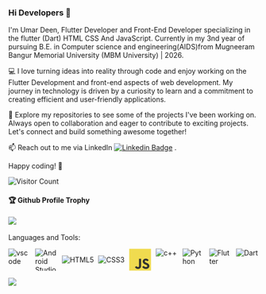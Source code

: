 ### Hi Developers 👋

<!--
[![YouTube Badge](https://img.shields.io/badge/YouTube-ud.vlogss-red)](https://www.youe.com/developerfunnel) 
[![Website Badge](https://img.shields.io/badge/WebSite-Manoj-green)](https://umardeen1.github.io/umarProfile/)
-->




I'm Umar Deen, Flutter Developer and  Front-End Developer specializing in the flutter (Dart) HTML CSS And JavaScript. Currently in my 3nd year of pursuing B.E. in Computer science and engineering(AIDS)from Mugneeram Bangur Memorial University (MBM University) | 2026.

💻 I love turning ideas into reality through code and enjoy working on the Flutter Development and front-end aspects of web development. My journey in technology is driven by a curiosity to learn and a commitment to creating efficient and user-friendly applications.

🚀 Explore my repositories to see some of the projects I've been working on. Always open to collaboration and eager to contribute to exciting projects. Let's connect and build something awesome together!

📫 Reach out to me via LinkedIn [![Linkedin Badge](https://img.shields.io/badge/-umar-blue?style=flat-square&logo=Linkedin&logoColor=white&link=https://www.linkedin.com/in/myselfumar/)](https://www.linkedin.com/in/myselfumar/) .

Happy coding! 🚀


![Visitor Count](https://profile-counter.glitch.me/umardeen1/count.svg)

<div>
  <h4>🏆 Github Profile Trophy</h4>
  <a href="https://github.com/ryo-ma/github-profile-trophy">
    <img src="https://github-profile-trophy.vercel.app/?username=umardeen1&column=7"/>
  </a>
</div>

Languages and Tools: 

<div style="display: flex; align-items: center; justify-content: space-between;">
    <img src="https://cdn.jsdelivr.net/gh/devicons/devicon/icons/vscode/vscode-original.svg" alt="vscode" width="45" height="45"/>
  <img src="https://images.search.yahoo.com/images/view;_ylt=AwrjYkdtWwFo91YFSHmJzbkF;_ylu=c2VjA3NyBHNsawNpbWcEb2lkAzI0Yjk3MGVlZTA2M2ZlNDFhY2ViMzNhMjNmYWY5Mzg3BGdwb3MDNwRpdANiaW5n?back=https%3A%2F%2Fimages.search.yahoo.com%2Fsearch%2Fimages%3Fp%3Dandroid%2Bstudio%2Blogo%26ei%3DUTF-8%26type%3DE211US714G0%26fr%3Dmcafee%26fr2%3Dp%253As%252Cv%253Ai%252Cm%253Asb-top%26tab%3Dorganic%26ri%3D7&w=900&h=900&imgurl=e7.pngegg.com%2Fpngimages%2F169%2F168%2Fpng-clipart-android-studio-integrated-development-environment-mobile-app-development-design-studio-logo-computer-program.png&rurl=https%3A%2F%2Fwww.pngegg.com%2Ffr%2Fpng-pkmiv&size=48KB&p=android+studio+logo&oid=24b970eee063fe41aceb33a23faf9387&fr2=p%3As%2Cv%3Ai%2Cm%3Asb-top&fr=mcafee&tt=Android+Studio+Environnement+de+d%C3%A9veloppement+int%C3%A9gr%C3%A9+D%C3%A9veloppement+d%26%2339%3Bapplications+mobiles+...&b=0&ni=160&no=7&ts=&tab=organic&sigr=cuDQrF976hZm&sigb=SyH7wj4stJ3x&sigi=EPSI8cQx6xzd&sigt=_88CGfZQ2Fc9&.crumb=vLfs4SU2rTp&fr=mcafee&fr2=p%3As%2Cv%3Ai%2Cm%3Asb-top&type=E211US714G0" alt="Android Studio" width="45" height="45" />
<img alt="HTML5" src="https://img.shields.io/badge/html5-%23E34F26.svg?style=flat-square&logo=html5&logoColor=white"/> 
<img alt="CSS3" src="https://img.shields.io/badge/css3-%231572B6.svg?style=flat-square&logo=css3&logoColor=white"/>
<img src="https://raw.githubusercontent.com/devicons/devicon/master/icons/javascript/javascript-original.svg" alt="javascript" width="45" height="45" />
<img src="https://tse3.mm.bing.net/th?id=OIP.nRFUjpFsHLSYCItJSPIJFwHaGQ&pid=Api&P=0&h=220" alt="c++" width="45" height="45" />
<img src="https://tse4.mm.bing.net/th?id=OIP.KnOS3vOcNhLla8LSZw4TugHaHa&pid=Api&P=0&h=220" alt="Python" width="45" height="45" />
<img src="https://images.search.yahoo.com/images/view;_ylt=AwrO.3qYWgFo9ysSfjeJzbkF;_ylu=c2VjA3NyBHNsawNpbWcEb2lkA2VmM2Y1MDE0MmVjNmI3ZjIxY2MxZGNlZjYyMmE1YjViBGdwb3MDNARpdANiaW5n?back=https%3A%2F%2Fimages.search.yahoo.com%2Fsearch%2Fimages%3Fp%3Dflutter%2Blogo%26type%3DE211US714G0%26fr%3Dmcafee%26fr2%3Dpiv-web%26tab%3Dorganic%26ri%3D4&w=1860&h=1110&imgurl=miro.medium.com%2Fmax%2F3720%2F1%2ABaiF7YNrR9WY-5E-d0DY8A.png&rurl=https%3A%2F%2Fmedium.com%2F%40samuelomole%2Fupload-images-to-a-rest-api-with-flutter-7ec1c447ff0e&size=77KB&p=flutter+logo&oid=ef3f50142ec6b7f21cc1dcef622a5b5b&fr2=piv-web&fr=mcafee&tt=Upload+images+to+a+REST+API+with+Flutter+%7C+by+Samuel+Omole+%7C+Medium&b=0&ni=21&no=4&ts=&tab=organic&sigr=E5LhhqPl06If&sigb=Gd8ZVz4WyYO9&sigi=Kg5jFnBsjB86&sigt=qBwUibO3ysMW&.crumb=vLfs4SU2rTp&fr=mcafee&fr2=piv-web&type=E211US714G0" alt="Flutter" width="45" height="45" />
<img src="https://images.search.yahoo.com/images/view;_ylt=AwrO.3oYWwFowZYTpgiJzbkF;_ylu=c2VjA3NyBHNsawNpbWcEb2lkA2VlNGNkNTJjYTRhMjhmOWZmNzlmMGM0YjQwYmE3ZTJmBGdwb3MDMTEEaXQDYmluZw--?back=https%3A%2F%2Fimages.search.yahoo.com%2Fsearch%2Fimages%3Fp%3DDart%2Bprogramming%2Blogo%26ei%3DUTF-8%26type%3DE211US714G0%26fr%3Dmcafee%26fr2%3Dp%253As%252Cv%253Ai%252Cm%253Asb-top%26tab%3Dorganic%26ri%3D11&w=1000&h=1000&imgurl=pngset.com%2Fimages%2Fdart-packages-dart-programming-language-logo-metropolis-building-crystal-architecture-transparent-png-2824279.png&rurl=https%3A%2F%2Fpngset.com%2Fdownload-free-png-grrwz&size=215KB&p=Dart+programming+logo&oid=ee4cd52ca4a28f9ff79f0c4b40ba7e2f&fr2=p%3As%2Cv%3Ai%2Cm%3Asb-top&fr=mcafee&tt=Dart+Packages+Dart+Programming+Language+Logo%2C+Metropolis%2C+Building%2C+Crystal%2C+Architecture+...&b=0&ni=160&no=11&ts=&tab=organic&sigr=Z67UQWr5QHoj&sigb=DiF_GMEEJnWr&sigi=If9mZOzzmqrN&sigt=_jusVjkMZS3O&.crumb=vLfs4SU2rTp&fr=mcafee&fr2=p%3As%2Cv%3Ai%2Cm%3Asb-top&type=E211US714G0" alt="Dart" width="45" height="45" />

  
</div>





![](https://activity-graph.herokuapp.com/graph?username=developerManoj47&theme=react-dark&area=true)
<!--
**umardeen1/umardeen1** is a ✨ _special_ ✨ repository because its `README.md` (this file) appears on your GitHub profile.

Here are some ideas to get you started:

- 🔭 I’m currently working on ...
- 🌱 I’m currently learning ...
- 👯 I’m looking to collaborate on ...
- 🤔 I’m looking for help with ...
- 💬 Ask me about ...
- 📫 How to reach me: ...
- 😄 Pronouns: ...
- ⚡ Fun fact: .....

-->
